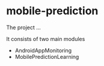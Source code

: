 # mobile-prediction
The project ... 

It consists of two main modules

- AndroidAppMonitoring
- MobilePredictionLearning
